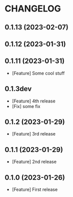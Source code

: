 # CHANGELOG

## 0.1.13 (2023-02-07)

## 0.1.12 (2023-01-31)

## 0.1.11 (2023-01-31)

- [Feature] Some cool stuff

## 0.1.3dev

- [Feature] 4th release
- [Fix] some fix

## 0.1.2 (2023-01-29)

- [Feature] 3rd release

## 0.1.1 (2023-01-29)

- [Feature] 2nd release

## 0.1.0 (2023-01-26)

- [Feature] First release

